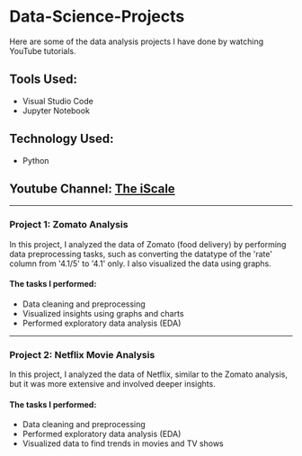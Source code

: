 # Data-Science-Projects

Here are some of the data analysis projects I have done by watching YouTube tutorials.

## Tools Used:
- Visual Studio Code
- Jupyter Notebook

## Technology Used:
- Python

## Youtube Channel: [The iScale](https://www.youtube.com/@theiScale)

---

### Project 1: Zomato Analysis
In this project, I analyzed the data of Zomato (food delivery) by performing data preprocessing tasks, such as converting the datatype of the 'rate' column from '4.1/5' to '4.1' only. I also visualized the data using graphs.

#### The tasks I performed:
- Data cleaning and preprocessing
- Visualized insights using graphs and charts
- Performed exploratory data analysis (EDA)

---

### Project 2: Netflix Movie Analysis
In this project, I analyzed the data of Netflix, similar to the Zomato analysis, but it was more extensive and involved deeper insights.

#### The tasks I performed:
- Data cleaning and preprocessing
- Performed exploratory data analysis (EDA)
- Visualized data to find trends in movies and TV shows

